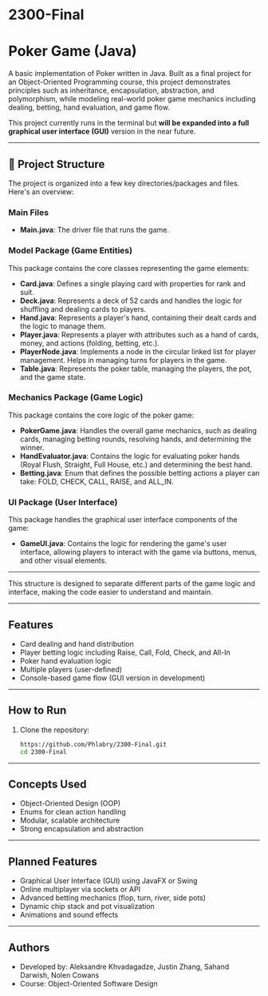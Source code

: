 # 2300-Final

# Poker Game (Java)

A basic implementation of Poker written in Java. Built as a final project for an Object-Oriented Programming course, this project demonstrates principles such as inheritance, encapsulation, abstraction, and polymorphism, while modeling real-world poker game mechanics including dealing, betting, hand evaluation, and game flow.

This project currently runs in the terminal but **will be expanded into a full graphical user interface (GUI)** version in the near future.

---

## 📁 Project Structure

The project is organized into a few key directories/packages and files. Here's an overview:

### Main Files
- **Main.java**: The driver file that runs the game.

### Model Package (Game Entities)
This package contains the core classes representing the game elements:
- **Card.java**: Defines a single playing card with properties for rank and suit.
- **Deck.java**: Represents a deck of 52 cards and handles the logic for shuffling and dealing cards to players.
- **Hand.java**: Represents a player's hand, containing their dealt cards and the logic to manage them.
- **Player.java**: Represents a player with attributes such as a hand of cards, money, and actions (folding, betting, etc.).
- **PlayerNode.java**: Implements a node in the circular linked list for player management. Helps in managing turns for players in the game.
- **Table.java**: Represents the poker table, managing the players, the pot, and the game state.

### Mechanics Package (Game Logic)
This package contains the core logic of the poker game:
- **PokerGame.java**: Handles the overall game mechanics, such as dealing cards, managing betting rounds, resolving hands, and determining the winner.
- **HandEvaluator.java**: Contains the logic for evaluating poker hands (Royal Flush, Straight, Full House, etc.) and determining the best hand.
- **Betting.java**: Enum that defines the possible betting actions a player can take: FOLD, CHECK, CALL, RAISE, and ALL_IN.

### UI Package (User Interface)
This package handles the graphical user interface components of the game:
- **GameUI.java**: Contains the logic for rendering the game's user interface, allowing players to interact with the game via buttons, menus, and other visual elements.

---

This structure is designed to separate different parts of the game logic and interface, making the code easier to understand and maintain.

---

##  Features

-  Card dealing and hand distribution  
-  Player betting logic including Raise, Call, Fold, Check, and All-In  
-  Poker hand evaluation logic  
-  Multiple players (user-defined)  
-  Console-based game flow (GUI version in development)  

---

##  How to Run

1. Clone the repository:
   ```bash
   https://github.com/Phlabry/2300-Final.git
   cd 2300-Final
   
---

## Concepts Used 

- Object-Oriented Design (OOP)
- Enums for clean action handling
- Modular, scalable architecture
- Strong encapsulation and abstraction

---

## Planned Features

- Graphical User Interface (GUI) using JavaFX or Swing
- Online multiplayer via sockets or API
- Advanced betting mechanics (flop, turn, river, side pots)
- Dynamic chip stack and pot visualization
- Animations and sound effects

---

## Authors

- Developed by: Aleksandre Khvadagadze, Justin Zhang, Sahand Darwish, Nolen Cowans
- Course: Object-Oriented Software Design  
